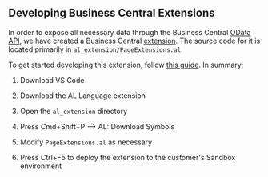 ## Developing Business Central Extensions

In order to expose all necessary data through the Business Central [OData API](https://docs.microsoft.com/en-us/dynamics365/business-central/dev-itpro/webservices/odata-web-services), we have created a Business Central [extension](https://docs.microsoft.com/en-us/dynamics365/business-central/dev-itpro/developer/devenv-dev-overview). The source code for it is located primarily in `al_extension/PageExtensions.al`.

To get started developing this extension, follow [this guide](https://docs.microsoft.com/en-us/dynamics365/business-central/dev-itpro/developer/devenv-get-started). In summary:

1. Download VS Code

2. Download the AL Language extension

3. Open the `al_extension` directory

4. Press Cmd+Shift+P --> AL: Download Symbols

5. Modify `PageExtensions.al` as necessary

6. Press Ctrl+F5 to deploy the extension to the customer's Sandbox environment
